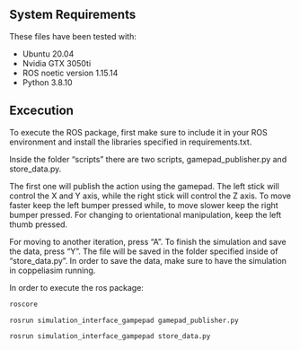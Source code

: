 ## System Requirements
These files have been tested with:
- Ubuntu 20.04
- Nvidia GTX 3050ti
- ROS noetic version 1.15.14
- Python 3.8.10


## Excecution
 
To execute the ROS package, first make sure to include it in your ROS environment and install the libraries specified in requirements.txt. 

Inside the folder “scripts” there are two scripts, gamepad_publisher.py and store_data.py. 

The first one will publish the action using the gamepad. The left stick will control the X and Y axis, while the right stick will control the Z axis. To move faster keep the left bumper pressed while, to move slower keep the right bumper pressed. For changing to orientational manipulation, keep the left thumb pressed. 

For moving to another iteration, press “A”. To finish the simulation and save the data, press “Y”. The file will be saved in the folder specified inside of “store_data.py”.
In order to save the data, make sure to have the simulation in coppeliasim running.

In order to execute the ros package:
```bash
roscore
```

```bash
rosrun simulation_interface_gampepad gamepad_publisher.py
```

```bash
rosrun simulation_interface_gampepad store_data.py
```
